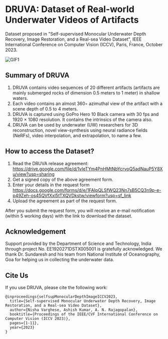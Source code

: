 # DRUVA: Dataset of Real-world Underwater Videos of Artifacts
Dataset proposed in "Self-supervised Monocular Underwater Depth Recovery, Image Restoration, and a Real-sea Video Dataset", IEEE International Conference on Computer Vision (ICCV), Paris, France, October 2023.


![GIF1](https://github.com/nishavarghese15/DRUVA--Dataset-of-Real-world-Underwater-Videos-of-Artifacts-/assets/93310210/deb2e5da-e283-42da-bb73-9fe7247b4d73)

## Summary of DRUVA
1. DRUVA contains video sequences of 20 different artifacts (artifacts are mainly submerged rocks of dimension 0.5 meters to 1 meter) in shallow waters.
1. Each video contains an almost 360◦ azimuthal view of the artifact with a scene depth of 0.5 to 4 meters.
1. DRUVA is captured using GoPro Hero 10 Black camera with 30 fps and 1920 × 1080 resolution. It contains the intrinsics of the camera also.
1. DRUVA can be used by underwater (UW) researchers for 3D reconstruction, novel view-synthesis using neural radiance fields (NeRFs), video interpolation, and extrapolation, to name a few.


## How to access the Dataset?
1. Read the DRUVA release agreement: https://drive.google.com/file/d/1vIeTYm4PnHMtNbYcrvoQ5adNauP5Y8Xu/view?usp=sharing
1. Get a signed copy of the above agreement form.
1. Enter your details in the request form https://docs.google.com/forms/d/e/1FAIpQLSfWQ23Nn7sB5CQ3n9p-e-p49Zeh-os45QVfXxl5tTXQVDkstw/viewform?usp=sf_link
1. Upload the agreement as part of the request form.

After you submit the request form, you will receive an e-mail notification (within 5 working days) with the link to download the dataset.

## Acknowledgement
Support provided by the Department of Science and Technology, India through project No. EE1920271DSTX005001 is gratefully acknowledged. We thank Dr. Sundaresh and his team from National Institute of Oceanography, Goa for helping us in collecting the underwater data.


## Cite Us
If you use DRUVA, please cite the following work:
```
@inproceedings{selfsupMonocularDepthImageICCV2023,
  title={Self-supervised Monocular Underwater Depth Recovery, Image Restoration, and a Real-sea Video Dataset},
  author={Nisha Varghese, Ashish Kumar, A. N. Rajagopalan},
  booktitle={Proceedings of the IEEE/CVF International Conference on Computer Vision (ICCV 2023)},
  pages={1-11},
  year={2023}
}
```
